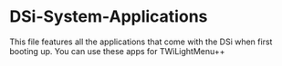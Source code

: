 # DSi-System-Applications
This file features all the applications that come with the DSi when first booting up. You can use these apps for TWiLightMenu++ 
